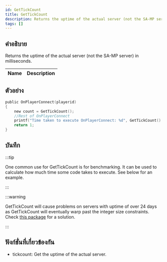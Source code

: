 ```yaml
---
id: GetTickCount
title: GetTickCount
description: Returns the uptime of the actual server (not the SA-MP server) in milliseconds.
tags: []
---
```


## คำอธิบาย

Returns the uptime of the actual server (not the SA-MP server) in milliseconds.

| Name | Description |
| ---- | ----------- |


## ตัวอย่าง

```c
public OnPlayerConnect(playerid)
{
    new count = GetTickCount();
    //Rest of OnPlayerConnect
    printf("Time taken to execute OnPlayerConnect: %d", GetTickCount() - count);
    return 1;
}
```

## บันทึก

:::tip

One common use for GetTickCount is for benchmarking. It can be used to calculate how much time some code takes to execute. See below for an example.

:::

:::warning

GetTickCount will cause problems on servers with uptime of over 24 days as GetTickCount will eventually warp past the integer size constraints. Check [this package](https://github.com/ScavengeSurvive/tick-difference) for a solution.

:::

## ฟังก์ชั่นที่เกี่ยวข้องกัน

- tickcount: Get the uptime of the actual server.
